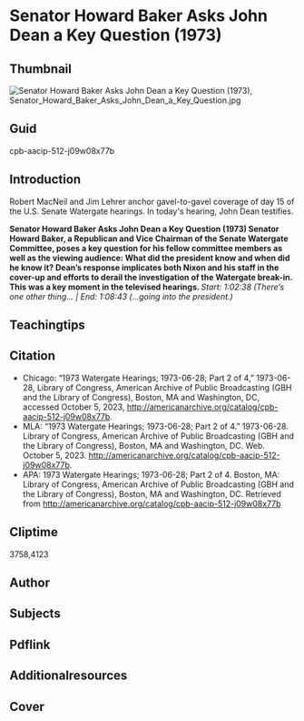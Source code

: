 # Senator Howard Baker Asks John Dean a Key Question (1973)

## Thumbnail

![Senator Howard Baker Asks John Dean a Key Question (1973), Senator_Howard_Baker_Asks_John_Dean_a_Key_Question.jpg](https://s3.amazonaws.com/americanarchive.org/primary_source_sets/Senator_Howard_Baker_Asks_John_Dean_a_Key_Question.jpg "Senator_Howard_Baker_Asks_John_Dean_a_Key_Question_(1973)")

## Guid
cpb-aacip-512-j09w08x77b

## Introduction

Robert MacNeil and Jim Lehrer anchor gavel-to-gavel coverage of day 15 of the U.S. Senate Watergate hearings. In today's hearing, John Dean testifies.

<b> Senator Howard Baker Asks John Dean a Key Question (1973) </b>
<b> Senator Howard Baker, a Republican and Vice Chairman of the Senate Watergate Committee, poses a key question for his fellow committee members as well as the viewing audience: What did the president know and when did he know it? Dean’s response implicates both Nixon and his staff in the cover-up and efforts to derail the investigation of the Watergate break-in. This was a key moment in the televised hearings. </b>
<i> Start: 1:02:38 (There’s one other thing… | End:  1:08:43 (...going into the president.) </i>

## Teachingtips

## Citation

- Chicago: “1973 Watergate Hearings; 1973-06-28; Part 2 of 4,” 1973-06-28, Library of Congress, American Archive of Public Broadcasting (GBH and the Library of Congress), Boston, MA and Washington, DC, accessed October 5, 2023, http://americanarchive.org/catalog/cpb-aacip-512-j09w08x77b.
- MLA: “1973 Watergate Hearings; 1973-06-28; Part 2 of 4.” 1973-06-28. Library of Congress, American Archive of Public Broadcasting (GBH and the Library of Congress), Boston, MA and Washington, DC. Web. October 5, 2023. <http://americanarchive.org/catalog/cpb-aacip-512-j09w08x77b>.
- APA: 1973 Watergate Hearings; 1973-06-28; Part 2 of 4. Boston, MA: Library of Congress, American Archive of Public Broadcasting (GBH and the Library of Congress), Boston, MA and Washington, DC. Retrieved from http://americanarchive.org/catalog/cpb-aacip-512-j09w08x77b


## Cliptime

3758,4123

## Author
## Subjects
## Pdflink
## Additionalresources
## Cover
